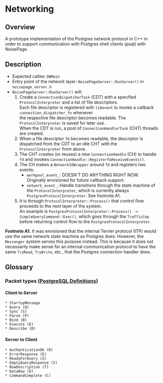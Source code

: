 # Networking

## Overview
A prototype implementation of the Postgres network protocol in C++ in order to support communication with Postgres shell clients (psql) with NoisePage.

## Description

- Expected callee: `DBMain`
- Entry point of the network layer: `NoisePageServer::RunServer()` in `noisepage_server.h`
- `NoisePageServer::RunServer()` will:
    1. Create a `ConnectionDispatcherTask` (CDT) with a specified `ProtocolInterpreter` and a list of file descriptors.  
       Each file descriptor is registered with `libevent` to invoke a callback `connection_dispatcher_fn` whenever  
       the respective file descriptor becomes readable. The `ProtocolInterpreter` is saved for later use.  
       When the CDT is run, a pool of `ConnectionHandlerTask` (CHT) threads are created.
    2. When a file descriptor `fd` becomes readable, the descriptor is dispatched from the CDT to an idle CHT with the `ProtocolInterpreter` from above.
    3. The CHT creates (or reuses) a new `ConnectionHandle` (CH) to handle `fd` and invokes `ConnectionHandle::RegisterToReceiveEvents()`.
    4. The CH makes a `NetworkIOWrapper` around `fd` and registers two events:
       - `workpool_event_`: DOESN'T DO ANYTHING RIGHT NOW. Originally envisioned for future callback support.
       - `network_event_`: Handle transitions through the state machine of the `ProtocolInterpreter`, which is currently always `PostgresProtocolInterpreter`. See footnote A1.
    5. It is through `ProtocolInterpreter::Process()` that control flow proceeds to the next layer of the system.  
       An example is `PostgresProtocolInterpreter::Process() -> SimpleQueryCommand::Exec()`, which goes through the
       `TrafficCop` before returning control flow to the `PostgresProtocolInterpreter`. 
    
**Footnote A1.**
It was envisioned that the internal Terrier protocol (ITP) would use the same network state machine as Postgres does.
However, the `Messenger` system serves this purpose instead. This is because it does not necessarily make sense for
an internal communication protocol to have the same `TryRead`, `TryWrite`, etc., that the Postgres connection handler does.


## Glossary

### Packet types ([PostgreSQL Definitions](https://www.postgresql.org/docs/9.6/protocol-message-formats.html))
#### Client to Server
	* StartupMessage
	* Query (Q)
	* Sync (S)
	* Parse (P)
	* Bind (B)
	* Execute (E)
	* Describe (D)

#### Server to Client
	* AuthenticationOk (R)
	* ErrorResponse (E)
	* ReadyForQuery (Z)
	* EmptyQueryResponse (I)
 	* RowDescription (T)
	* DataRow (D)
	* CommandComplete (C)

